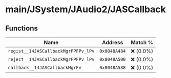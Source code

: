 # main/JSystem/JAudio2/JASCallback

## Functions

| Name | Address | Match % |
|------|---------|---------|
| `regist__14JASCallbackMgrFPFPv_lPv` | `0x8048A484` | :x: (0.0%) |
| `reject__14JASCallbackMgrFPFPv_lPv` | `0x8048A500` | :x: (0.0%) |
| `callback__14JASCallbackMgrFv` | `0x8048A588` | :x: (0.0%) |